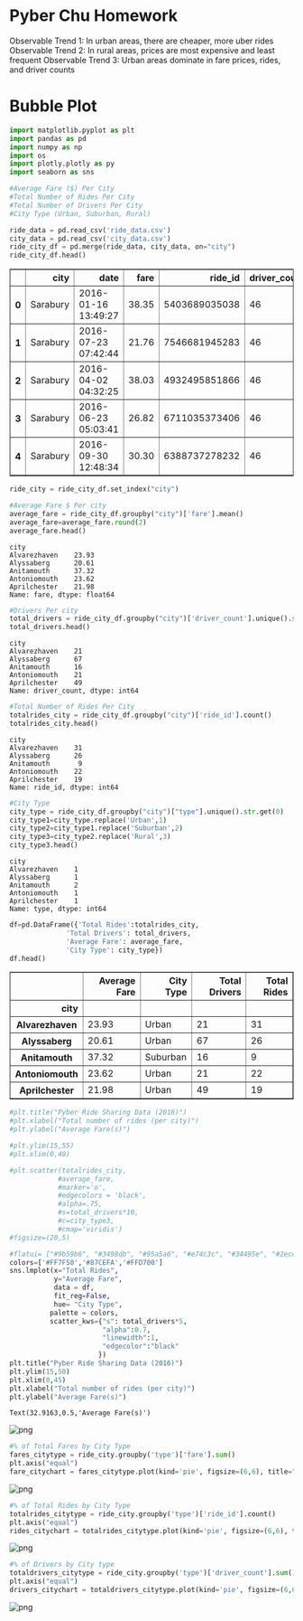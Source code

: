 
# Pyber Chu Homework
Observable Trend 1: In urban areas, there are cheaper, more uber rides
Observable Trend 2: In rural areas, prices are most expensive and least frequent
Observable Trend 3: Urban areas dominate in fare prices, rides, and driver counts

# Bubble Plot


```python
import matplotlib.pyplot as plt
import pandas as pd
import numpy as np
import os
import plotly.plotly as py
import seaborn as sns
```


```python
#Average Fare ($) Per City
#Total Number of Rides Per City
#Total Number of Drivers Per City
#City Type (Urban, Suburban, Rural)
```


```python
ride_data = pd.read_csv('ride_data.csv')
city_data = pd.read_csv('city_data.csv')
ride_city_df = pd.merge(ride_data, city_data, on="city")
ride_city_df.head()
```




<div>
<style scoped>
    .dataframe tbody tr th:only-of-type {
        vertical-align: middle;
    }

    .dataframe tbody tr th {
        vertical-align: top;
    }

    .dataframe thead th {
        text-align: right;
    }
</style>
<table border="1" class="dataframe">
  <thead>
    <tr style="text-align: right;">
      <th></th>
      <th>city</th>
      <th>date</th>
      <th>fare</th>
      <th>ride_id</th>
      <th>driver_count</th>
      <th>type</th>
    </tr>
  </thead>
  <tbody>
    <tr>
      <th>0</th>
      <td>Sarabury</td>
      <td>2016-01-16 13:49:27</td>
      <td>38.35</td>
      <td>5403689035038</td>
      <td>46</td>
      <td>Urban</td>
    </tr>
    <tr>
      <th>1</th>
      <td>Sarabury</td>
      <td>2016-07-23 07:42:44</td>
      <td>21.76</td>
      <td>7546681945283</td>
      <td>46</td>
      <td>Urban</td>
    </tr>
    <tr>
      <th>2</th>
      <td>Sarabury</td>
      <td>2016-04-02 04:32:25</td>
      <td>38.03</td>
      <td>4932495851866</td>
      <td>46</td>
      <td>Urban</td>
    </tr>
    <tr>
      <th>3</th>
      <td>Sarabury</td>
      <td>2016-06-23 05:03:41</td>
      <td>26.82</td>
      <td>6711035373406</td>
      <td>46</td>
      <td>Urban</td>
    </tr>
    <tr>
      <th>4</th>
      <td>Sarabury</td>
      <td>2016-09-30 12:48:34</td>
      <td>30.30</td>
      <td>6388737278232</td>
      <td>46</td>
      <td>Urban</td>
    </tr>
  </tbody>
</table>
</div>




```python
ride_city = ride_city_df.set_index("city")
```


```python
#Average Fare $ Per city
average_fare = ride_city_df.groupby("city")['fare'].mean()
average_fare=average_fare.round(2)
average_fare.head()

```




    city
    Alvarezhaven    23.93
    Alyssaberg      20.61
    Anitamouth      37.32
    Antoniomouth    23.62
    Aprilchester    21.98
    Name: fare, dtype: float64




```python
#Drivers Per city
total_drivers = ride_city_df.groupby("city")['driver_count'].unique().str.get(0)
total_drivers.head()
```




    city
    Alvarezhaven    21
    Alyssaberg      67
    Anitamouth      16
    Antoniomouth    21
    Aprilchester    49
    Name: driver_count, dtype: int64




```python
#Total Number of Rides Per City
totalrides_city = ride_city_df.groupby("city")['ride_id'].count()
totalrides_city.head()
```




    city
    Alvarezhaven    31
    Alyssaberg      26
    Anitamouth       9
    Antoniomouth    22
    Aprilchester    19
    Name: ride_id, dtype: int64




```python
#City Type
city_type = ride_city_df.groupby("city")["type"].unique().str.get(0)
city_type1=city_type.replace('Urban',1)
city_type2=city_type1.replace('Suburban',2)
city_type3=city_type2.replace('Rural',3)
city_type3.head()
```




    city
    Alvarezhaven    1
    Alyssaberg      1
    Anitamouth      2
    Antoniomouth    1
    Aprilchester    1
    Name: type, dtype: int64




```python
df=pd.DataFrame({'Total Rides':totalrides_city,
              'Total Drivers': total_drivers,
              'Average Fare': average_fare,
              'City Type': city_type})
df.head()
```




<div>
<style scoped>
    .dataframe tbody tr th:only-of-type {
        vertical-align: middle;
    }

    .dataframe tbody tr th {
        vertical-align: top;
    }

    .dataframe thead th {
        text-align: right;
    }
</style>
<table border="1" class="dataframe">
  <thead>
    <tr style="text-align: right;">
      <th></th>
      <th>Average Fare</th>
      <th>City Type</th>
      <th>Total Drivers</th>
      <th>Total Rides</th>
    </tr>
    <tr>
      <th>city</th>
      <th></th>
      <th></th>
      <th></th>
      <th></th>
    </tr>
  </thead>
  <tbody>
    <tr>
      <th>Alvarezhaven</th>
      <td>23.93</td>
      <td>Urban</td>
      <td>21</td>
      <td>31</td>
    </tr>
    <tr>
      <th>Alyssaberg</th>
      <td>20.61</td>
      <td>Urban</td>
      <td>67</td>
      <td>26</td>
    </tr>
    <tr>
      <th>Anitamouth</th>
      <td>37.32</td>
      <td>Suburban</td>
      <td>16</td>
      <td>9</td>
    </tr>
    <tr>
      <th>Antoniomouth</th>
      <td>23.62</td>
      <td>Urban</td>
      <td>21</td>
      <td>22</td>
    </tr>
    <tr>
      <th>Aprilchester</th>
      <td>21.98</td>
      <td>Urban</td>
      <td>49</td>
      <td>19</td>
    </tr>
  </tbody>
</table>
</div>




```python
#plt.title("Pyber Ride Sharing Data (2016)")
#plt.xlabel("Total number of rides (per city)")
#plt.ylabel("Average Fare(s)")

#plt.ylim(15,55)
#plt.xlim(0,40)

#plt.scatter(totalrides_city, 
            #average_fare, 
            #marker='o', 
            #edgecolors = 'black', 
            #alpha=.75, 
            #s=total_drivers*10,
            #c=city_type3,
            #cmap='viridis')
#figsize=(20,5)
```


```python
#flatui= ["#9b59b6", "#3498db", "#95a5a6", "#e74c3c", "#34495e", "#2ecc71"]
colors=['#FF7F50','#87CEFA','#FFD700']
sns.lmplot(x="Total Rides", 
           y="Average Fare",
           data = df,
           fit_reg=False,
           hue= "City Type",
          palette = colors,
          scatter_kws={"s": total_drivers*5, 
                       "alpha":0.7, 
                       "linewidth":1, 
                       "edgecolor":"black"
                      })
plt.title("Pyber Ride Sharing Data (2016)")
plt.ylim(15,50)
plt.xlim(0,45)
plt.xlabel("Total number of rides (per city)")
plt.ylabel("Average Fare(s)")
```




    Text(32.9163,0.5,'Average Fare(s)')




![png](output_12_1.png)



```python
#% of Total Fares by City Type
fares_citytype = ride_city.groupby('type')['fare'].sum()
plt.axis("equal")
fare_citychart = fares_citytype.plot(kind='pie', figsize=(6,6), title="% of Total Fares by City Type", autopct="%1.1f%%", colors=('#FFD700','#87CEFA','#FF7F50'))
```


![png](output_13_0.png)



```python
#% of Total Rides by City Type
totalrides_citytype = ride_city.groupby('type')['ride_id'].count()
plt.axis("equal")
rides_citychart = totalrides_citytype.plot(kind='pie', figsize=(6,6), title="% of Total Rides by City Type", autopct="%1.1f%%",  colors=('#FFD700','#87CEFA','#FF7F50'))
```


![png](output_14_0.png)



```python
#% of Drivers by City type
totaldrivers_citytype = ride_city.groupby('type')['driver_count'].sum()
plt.axis("equal")
drivers_citychart = totaldrivers_citytype.plot(kind='pie', figsize=(6,6), title="% of Total Drivers by City Type", autopct="%1.1f%%",  colors=('#FFD700','#87CEFA','#FF7F50'))
```


![png](output_15_0.png)

